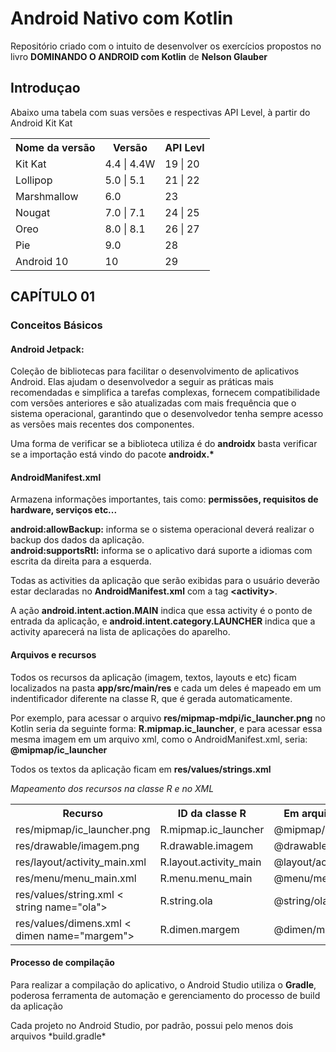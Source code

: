 # Android Nativo com Kotlin

<p>Repositório criado com o intuito de desenvolver os exercícios propostos no livro <strong>DOMINANDO O ANDROID com Kotlin</strong> de <strong>Nelson Glauber</strong> </p>

## Introduçao

<p>Abaixo uma tabela com suas versões e respectivas API Level, à partir do Android Kit Kat</p>
<table>
  <tr>
    <th>Nome da versão</th>
    <th>Versão</th>
    <th>API Levl</th>
  </tr>
  <tr>
    <td>Kit Kat</td>
    <td>4.4 | 4.4W</td>
    <td>19 | 20</td>
  </tr>
  <tr>
    <td>Lollipop</td>
    <td>5.0 | 5.1</td>
    <td>21 | 22</td>
  </tr>
  <tr>
    <td>Marshmallow</td>
    <td>6.0</td>
    <td>23</td>
  </tr>
  <tr>
    <td>Nougat</td>
    <td>7.0 | 7.1</td>
    <td>24 | 25</td>
  </tr>
  <tr>
    <td>Oreo</td>
    <td>8.0 | 8.1</td>
    <td>26 | 27</td>
  </tr>
  <tr>
    <td>Pie</td>
    <td>9.0</td>
    <td>28</td>
  </tr>
  <tr>
    <td>Android 10</td>
    <td>10</td>
    <td>29</td>
  </tr>
</table>

## CAPÍTULO 01

### Conceitos Básicos

#### Android Jetpack:

<p>Coleção de bibliotecas para facilitar o desenvolvimento de aplicativos Android. Elas ajudam o desenvolvedor a seguir as práticas mais recomendadas e simplifica a tarefas complexas, fornecem compatibilidade com versões anteriores e são atualizadas com mais frequência que o sistema operacional, garantindo que o desenvolvedor tenha sempre acesso as versões mais recentes dos componentes.</p>
<p>Uma forma de verificar se a biblioteca utiliza é do <strong>androidx</strong> basta verificar se a importação está vindo do pacote <strong>androidx.*</strong> </p>

#### AndroidManifest.xml

<p>
Armazena informações importantes, tais como: <strong>permissões, requisitos de hardware, serviços  etc...</strong>
</p>
<p>
<strong>android:allowBackup:</strong> informa se o sistema operacional deverá realizar o backup dos dados da aplicação.</br>
<strong>android:supportsRtl:</strong> informa se o aplicativo dará suporte a idiomas com escrita da direita para a esquerda.</br>

Todas as activities da aplicação que serão exibidas para o usuário deverão estar declaradas no **AndroidManifest.xml** com a tag **\<activity>**. </br>

A ação <strong>android.intent.action.MAIN</strong> indica que essa activity é o ponto de entrada da aplicação, e **android.intent.category.LAUNCHER** indica que a activity aparecerá na lista de aplicações do aparelho.

</p>

#### Arquivos e recursos

<p>
Todos os recursos da aplicação (imagem, textos, layouts e etc) ficam localizados na pasta <strong>app/src/main/res</strong> e cada um deles é mapeado em um indentificador diferente na classe R, que é gerada automaticamente. </br>

Por exemplo, para acessar o arquivo <strong>res/mipmap-mdpi/ic_launcher.png</strong> no Kotlin seria da seguinte forma: <strong>R.mipmap.ic_launcher</strong>, e para acessar essa mesma imagem em um arquivo xml, como o AndroidManifest.xml, seria: <strong>@mipmap/ic_launcher</strong>

</p>

<p>
Todos os textos da aplicação ficam em <strong>res/values/strings.xml</strong>

_Mapeamento dos recursos na classe R e no XML_

<table>
  <tr>
    <th>Recurso</th>
    <th>ID da classe R</th>
    <th>Em arquivos XML</th>
  </tr>
  <tr>
    <td>res/mipmap/ic_launcher.png</td>
    <td>R.mipmap.ic_launcher</td>
    <td>@mipmap/ic_launcher</td>
  </tr>
  <tr>
    <td>res/drawable/imagem.png</td>
    <td>R.drawable.imagem</td>
    <td>@drawable/imagem</td>
  </tr>
  <tr>
    <td>res/layout/activity_main.xml</td>
    <td>R.layout.activity_main</td>
    <td>@layout/activity_main</td>
  </tr>
  <tr>
    <td>res/menu/menu_main.xml</td>
    <td>R.menu.menu_main</td>
    <td>@menu/menu_main</td>
  </tr>
  <tr>
    <td>res/values/string.xml < string name="ola"> </td>
    <td>R.string.ola</td>
    <td>@string/ola</td>
  </tr>
  <tr>
    <td>res/values/dimens.xml < dimen name="margem"></td>
    <td>R.dimen.margem</td>
    <td>@dimen/margem</td>
  </tr>
</table>
</p>

#### Processo de compilação

<p>
  Para realizar a compilação do aplicativo, o Android Studio utiliza o <strong>Gradle</strong>, poderosa ferramenta de automação e gerenciamento do processo de build da aplicação
</p>

<p>
  Cada projeto no Android Studio, por padrão, possui pelo menos dois arquivos *build.gradle*
</p>
